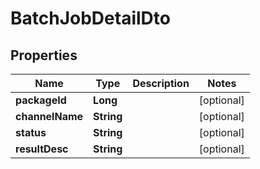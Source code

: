 

# BatchJobDetailDto


## Properties

Name | Type | Description | Notes
------------ | ------------- | ------------- | -------------
**packageId** | **Long** |  |  [optional]
**channelName** | **String** |  |  [optional]
**status** | **String** |  |  [optional]
**resultDesc** | **String** |  |  [optional]



